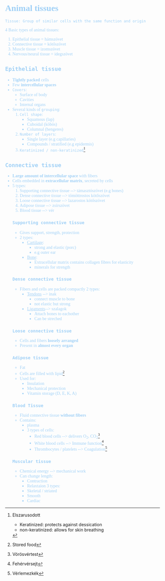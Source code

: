 <font color=#a0d0f6>
<span style="font-family:'cascadia code'">

# Animal tissues
`Tissue: Group of similar cells with the same function and origin`

4 Basic types of animal tissues:
1. Epithelial tissue = hámszövet
2. Connective tissue = kötőszövet
3. Muscle tissue = izomszövet
4. Nervous/neural tissue = idegszövet

## `Epithelial tissue`
- **Tightly packed** cells
- Few **intercellular spaces**
- `Covers`:
  - Surface of body
  - Cavities
  - Internal organs
- Several kinds of `grouping`:
  1. `Cell shape`:
     - Squamous (lap)
     - Cuboidal (köbös)
     - Columnal (hengeres)
  2. `Number of layers`:
     - Single layer (e.g capillaries)
     - Compounds / stratified (e.g epidermis)
  3. `Keratinized / non-keratinized`[^1] 
[^1]: Elszarusodott
     - Keratinized: protects against dessication
     - non-keratinized: allows for skin breathing
## `Connective tissue`
 - **Large amount of intercellular space** with fibers
 - Cells embedded in **extracellular matrix**, secreted by cells
 - 5 types:
    1. Supporting connective tissue --> támasztószövet (e.g bones)
    2. Dense connective tissue --> tömöttrostos kötőszövet
    3. Loose connective tissue --> lazarostos kötőszövet
    4. Adipose tissue --> zsírszövet
    5. Blood tissue --> vér
    ### `Supporting connective tissue`
    - Gives support, strength, protection
    - 2 types:
      - <ins>Cartilage</ins>:
        - strong and elastic (porc)
        - e.g outer ear 
      - <ins>Bone</ins>:
        - Extracellular matrix contains collagen fibres for elasticity
        - minerals for strength
    ### `Dense connective tissue`
    - Fibers and cells are packed compactly
    2 types:
        - <ins>Tendons</ins> --> inak
          - connect muscle to bone
          - not elastic but strong
        - <ins>Ligaments</ins>--> szalagok
          - Attach bones to eachother
          - Can be streched
    ### `Loose connective tissue`
    - Cells and fibers **loosely arranged**
    - Present in **almost every organ**
    ### `Adipose tissue`
    - Fat
    - Cells are filled with lipid[^2]
    - Used for:
      - Insulation
      - Mechanical protection
      - Vitamin storage (D, E, K, A)
    ### `Blood Tissue`
    - Fluid connective tissue **without fibers** 
    - Contains:
       - plasma
       - 3 types of cells:
         - Red blood cells --> delivers O<sub>2</sub>, CO<sub>2</sub>[^3]
         [^3]: Vörösvértest 
         - White blood cells --> Immune function[^4]
         [^4]: Fehérvérsejt 
         - Thrombocytes / platelets --> Coagulation[^5]
         [^5]: Vérlemezkék
    ### `Muscular tissue`
    - Chemical energy --> mechanical work
    - Can change length:
      -  Contraction
      -  Relaxtaion
    3 types:
      - Skeletal / striated
      - Smooth
      - Cardiac
    [^2]: Stored food

</span>
</font>
